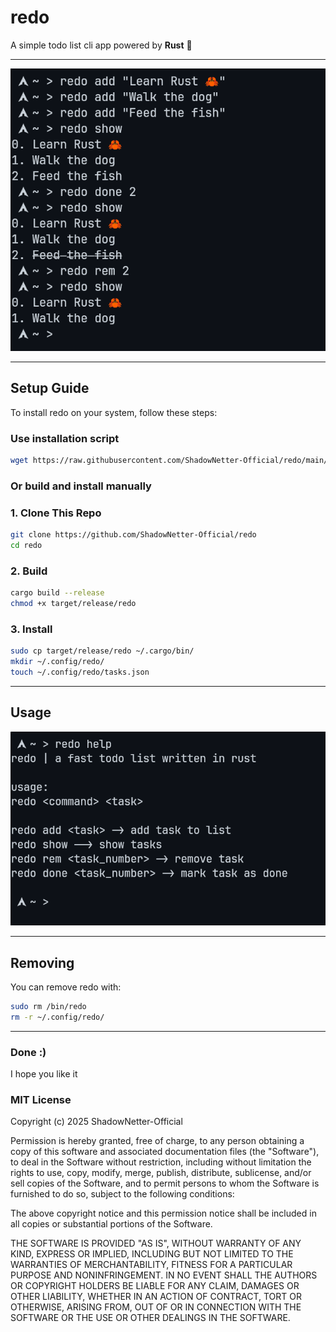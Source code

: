 # redo

A simple todo list cli app powered by **Rust** 🦀

---

![Overview](screenshots/overview.png)

---

## Setup Guide

To install redo on your system, follow these steps:

### Use installation script

```bash
wget https://raw.githubusercontent.com/ShadowNetter-Official/redo/main/install.sh && sh install.sh
```

### Or build and install manually

### 1. Clone This Repo

```bash
git clone https://github.com/ShadowNetter-Official/redo
cd redo
```
### 2. Build

```bash
cargo build --release
chmod +x target/release/redo
```

### 3. Install

```bash
sudo cp target/release/redo ~/.cargo/bin/
mkdir ~/.config/redo/
touch ~/.config/redo/tasks.json
```

---

## Usage

![Usage](screenshots/redohelp.png)

---

## Removing

You can remove redo with:

```bash
sudo rm /bin/redo
rm -r ~/.config/redo/
```

---

### Done :)

I hope you like it

### MIT License

Copyright (c) 2025 ShadowNetter-Official

Permission is hereby granted, free of charge, to any person obtaining a copy
of this software and associated documentation files (the "Software"), to deal
in the Software without restriction, including without limitation the rights
to use, copy, modify, merge, publish, distribute, sublicense, and/or sell
copies of the Software, and to permit persons to whom the Software is
furnished to do so, subject to the following conditions:

The above copyright notice and this permission notice shall be included in all
copies or substantial portions of the Software.

THE SOFTWARE IS PROVIDED "AS IS", WITHOUT WARRANTY OF ANY KIND, EXPRESS OR
IMPLIED, INCLUDING BUT NOT LIMITED TO THE WARRANTIES OF MERCHANTABILITY,
FITNESS FOR A PARTICULAR PURPOSE AND NONINFRINGEMENT. IN NO EVENT SHALL THE
AUTHORS OR COPYRIGHT HOLDERS BE LIABLE FOR ANY CLAIM, DAMAGES OR OTHER
LIABILITY, WHETHER IN AN ACTION OF CONTRACT, TORT OR OTHERWISE, ARISING FROM,
OUT OF OR IN CONNECTION WITH THE SOFTWARE OR THE USE OR OTHER DEALINGS IN THE
SOFTWARE.
